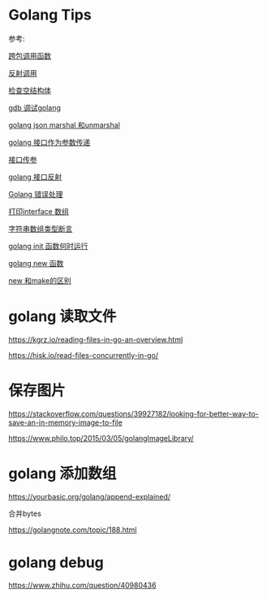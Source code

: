 # Golang Tips

参考:

[跨包调用函数](https://www.jianshu.com/p/70d780e2716a)

[反射调用](https://jinfagang.github.io/2017/06/15/Golang%E4%B8%80%E9%97%A8%E7%A5%9E%E5%A5%87%E7%9A%84%E8%AF%AD%E8%A8%80%E4%B9%8B%E4%B8%80-%E5%8F%8D%E5%B0%84%E5%AE%9E%E7%8E%B0%E5%87%BD%E6%95%B0%E8%B0%83%E7%94%A8%EF%BC%8C%E5%90%84%E7%A7%8D%E8%B0%83/)

[检查空结构体](https://stackoverflow.com/questions/28447297/how-to-check-for-an-empty-struct)

[gdb 调试golang](http://blog.studygolang.com/2012/12/gdb%E8%B0%83%E8%AF%95go%E7%A8%8B%E5%BA%8F/)

[golang json marshal 和unmarshal](https://www.restapiexample.com/golang-tutorial/marshal-and-unmarshal-of-struct-data-using-golang/)

[golang 接口作为参数传递](https://stackoverflow.com/questions/20314604/go-syntax-and-interface-as-parameter-to-function)

[接口传参](https://stackoverflow.com/questions/49246719/reflect-on-struct-passed-into-interface-in-function-parameter-golang)

[golang 接口反射](http://legendtkl.com/2015/11/28/go-interface-reflect/)

[](https://juejin.im/post/5a75a4fb5188257a82110544)

[Golang 错误处理](https://ethancai.github.io/2017/12/29/Error-Handling-in-Go/)

[打印interface 数组](https://stackoverflow.com/questions/39649446/dump-an-array-of-interfaces-in-golang)

[字符串数组类型断言](http://www.cnblogs.com/superfat/p/7376330.html)

[golang init 函数何时运行](https://stackoverflow.com/questions/24790175/when-is-the-init-function-run)

[golang new 函数](http://www.cnblogs.com/hustcat/p/4004889.html)

[new 和make的区别](https://stackoverflow.com/questions/9320862/why-would-i-make-or-new)

# golang 读取文件

https://kgrz.io/reading-files-in-go-an-overview.html

https://hisk.io/read-files-concurrently-in-go/


# 保存图片

https://stackoverflow.com/questions/39927182/looking-for-better-way-to-save-an-in-memory-image-to-file

https://www.philo.top/2015/03/05/golangImageLibrary/

# golang 添加数组

https://yourbasic.org/golang/append-explained/

合并bytes

https://golangnote.com/topic/188.html

# golang debug

https://www.zhihu.com/question/40980436